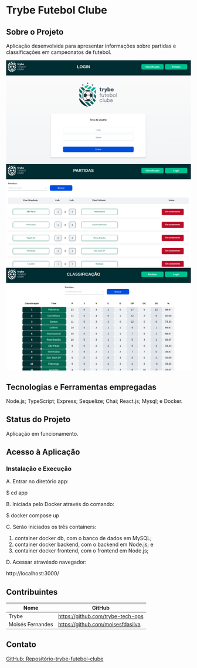 # Trybe Futebol Clube

## Sobre o Projeto
Aplicação desenvolvida para apresentar informações sobre partidas e classificações em campeonatos de futebol.

![trybe-futebol-clube-1](./app/trybe-futebol-clube-1.png)
![trybe-futebol-clube-2](./app/trybe-futebol-clube-2.png)
![trybe-futebol-clube-3](./app/trybe-futebol-clube-3.png)

## Tecnologias e Ferramentas empregadas
Node.js;
TypeScript;
Express;
Sequelize;
Chai;
React.js;
Mysql; e
Docker.

## Status do Projeto
Aplicação em funcionamento.

## Acesso à Aplicação
### Instalação e Execução
A. Entrar no diretório app:

  $ cd app

B. Iniciada pelo Docker através do comando:
  
  $ docker compose up

C. Serão iniciados os três containers:
  1. container docker db, com o banco de dados em MySQL;
  2. container docker backend, com o backend em Node.js; e
  3. container docker frontend, com o frontend em Node.js;

D. Acessar atravésdo navegador:
  <p>http://localhost:3000/</p>

## Contribuintes
|Nome|GitHub|
| -------- | -------- |
|Trybe|https://github.com/trybe-tech-ops|
|Moisés Fernandes|https://github.com/moisesfdasilva|

## Contato
[GitHub: Repositório-trybe-futebol-clube](https://github.com/moisesfdasilva/trybe-futebol-clube)
